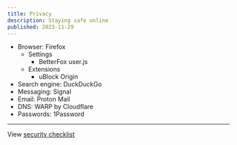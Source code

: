 ```yaml
---
title: Privacy
description: Staying safe online
published: 2023-11-29
---
```


- Browser: Firefox
  - Settings
    - BetterFox user.js
  - Extensions
    - uBlock Origin
- Search engine: DuckDuckGo
- Messaging: Signal
- Email: Proton Mail
- DNS: WARP by Cloudflare
- Passwords: 1Password

---

View [security checklist](https://brianlovin.com/security)
